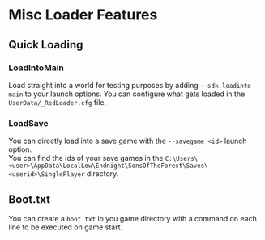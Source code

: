 # Misc Loader Features
## Quick Loading
### LoadIntoMain
Load straight into a world for testing purposes by adding `--sdk.loadinto main` to your launch options.
You can configure what gets loaded in the `UserData/_RedLoader.cfg` file.

### LoadSave
You can directly load into a save game with the `--savegame <id>` launch option.  
You can find the ids of your save games in the `C:\Users\<user>\AppData\LocalLow\Endnight\SonsOfTheForest\Saves\<userid>\SinglePlayer` directory.

## Boot.txt
You can create a `boot.txt` in you game directory with a command on each line to be executed on game start.